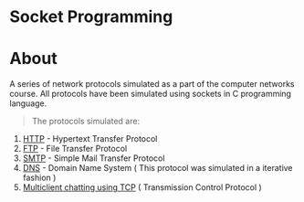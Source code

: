 # Socket Programming

# About 
A series of network protocols simulated as a part of the computer networks course. All protocols have been simulated using sockets in C programming language.

> The protocols simulated are:
1. [HTTP](https://github.com/DhanyaVenkateswaran/Socket_Programming/tree/main/HTTP_Simulation) - Hypertext Transfer Protocol
2. [FTP](https://github.com/DhanyaVenkateswaran/Socket_Programming/tree/main/FTP_Simulation ) - File Transfer Protocol
3. [SMTP](https://github.com/DhanyaVenkateswaran/Socket_Programming/tree/main/SMTP_Simulation ) - Simple Mail Transfer Protocol
4. [DNS](https://github.com/DhanyaVenkateswaran/Socket_Programming/tree/main/DNS_Simulation) - Domain Name System ( This protocol was simulated in a iterative fashion )
5. [Multiclient chatting using TCP](https://github.com/DhanyaVenkateswaran/Socket_Programming/tree/main/Multiclient_Chatting_Using_TCP ) ( Transmission Control Protocol )
